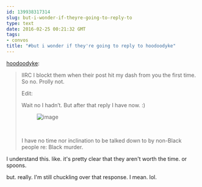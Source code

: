 ```yaml
---
id: 139938317314
slug: but-i-wonder-if-theyre-going-to-reply-to
type: text
date: 2016-02-25 00:21:32 GMT
tags:
- convos
title: "#but i wonder if they're going to reply to hoodoodyke"
---
```

<p><a href="http://hoodoodyke.tumblr.com/post/139938076719/but-i-wonder-if-theyre-going-to-reply-to" class="tumblr_blog">hoodoodyke</a>:</p>

<blockquote><p>IIRC I blockt them when their post hit my dash from you the first time. So no. Prolly not.</p><p>Edit:</p><p>Wait no I hadn’t. But after that reply I have now. :)</p><figure data-orig-width="592" data-orig-height="600" class="tmblr-full"><img src="https://56.media.tumblr.com/6cd46c71ec07c7e2d5930360ef1aac0e/tumblr_inline_o32u5qPfYK1qfzb2v_540.jpg" alt="image" data-orig-width="592" data-orig-height="600"/></figure><p><br/></p><p>I have no time nor inclination to be talked down to by non-Black people re: Black murder.</p></blockquote>

<p>I understand this. like. it's pretty clear that they aren't worth the time. or spoons. </p><p>but. really. I'm still chuckling over that response. I mean. lol.</p>